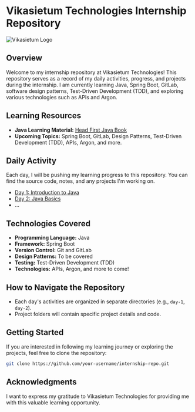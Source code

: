 # Vikasietum Technologies Internship Repository

![Vikasietum Logo](https://media.licdn.com/dms/image/C4D16AQGp3AiC4HVBcA/profile-displaybackgroundimage-shrink_200_800/0/1609241946087?e=2147483647&v=beta&t=iaiJEIGh9ZCJgTQBl1naDYCvFykgieW64sQT1f3a_yI)

## Overview

Welcome to my internship repository at Vikasietum Technologies! This repository serves as a record of my daily activities, progress, and projects during the internship. I am currently learning Java, Spring Boot, GitLab, software design patterns, Test-Driven Development (TDD), and exploring various technologies such as APIs and Argon.

## Learning Resources

- **Java Learning Material:** [Head First Java Book](https://github.com/lukeiceslinger/Vikasietum-Internship/blob/main/Head%20First%20Java%20(Kathy%20Sierra%2C%20Bert%20Bates).pdf)
- **Upcoming Topics:** Spring Boot, GitLab, Design Patterns, Test-Driven Development (TDD), APIs, Argon, and more.

## Daily Activity

Each day, I will be pushing my learning progress to this repository. You can find the source code, notes, and any projects I'm working on.

- [Day 1: Introduction to Java](link-to-day-1)
- [Day 2: Java Basics](link-to-day-2)
- ...

## Technologies Covered

- **Programming Language:** Java
- **Framework:** Spring Boot
- **Version Control:** Git and GitLab
- **Design Patterns:** To be covered
- **Testing:** Test-Driven Development (TDD)
- **Technologies:** APIs, Argon, and more to come!

## How to Navigate the Repository

- Each day's activities are organized in separate directories (e.g., `day-1`, `day-2`).
- Project folders will contain specific project details and code.

## Getting Started

If you are interested in following my learning journey or exploring the projects, feel free to clone the repository:

```bash
git clone https://github.com/your-username/internship-repo.git
```
## Acknowledgments

I want to express my gratitude to Vikasietum Technologies for providing me with this valuable learning opportunity.

